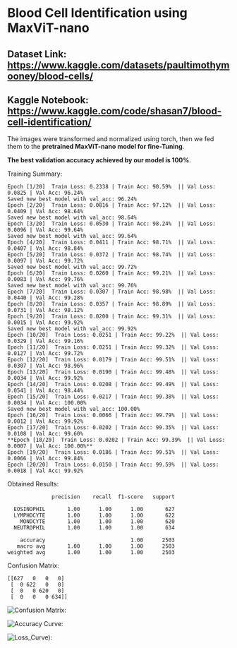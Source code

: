 # Blood Cell Identification using MaxViT-nano

## Dataset Link: https://www.kaggle.com/datasets/paultimothymooney/blood-cells/

## Kaggle Notebook: https://www.kaggle.com/code/shasan7/blood-cell-identification/


The images were transformed and normalized using torch, then we fed them to the **pretrained MaxViT-nano model for fine-Tuning**.

**The best validation accuracy achieved by our model is 100%**.

Training Summary:

    Epoch [1/20]  Train Loss: 0.2338 | Train Acc: 90.59%  || Val Loss: 0.0825 | Val Acc: 96.24%
    Saved new best model with val_acc: 96.24%
    Epoch [2/20]  Train Loss: 0.0816 | Train Acc: 97.12%  || Val Loss: 0.0409 | Val Acc: 98.64%
    Saved new best model with val_acc: 98.64%
    Epoch [3/20]  Train Loss: 0.0530 | Train Acc: 98.24%  || Val Loss: 0.0096 | Val Acc: 99.64%
    Saved new best model with val_acc: 99.64%
    Epoch [4/20]  Train Loss: 0.0411 | Train Acc: 98.71%  || Val Loss: 0.0407 | Val Acc: 98.84%
    Epoch [5/20]  Train Loss: 0.0372 | Train Acc: 98.74%  || Val Loss: 0.0097 | Val Acc: 99.72%
    Saved new best model with val_acc: 99.72%
    Epoch [6/20]  Train Loss: 0.0260 | Train Acc: 99.21%  || Val Loss: 0.0083 | Val Acc: 99.76%
    Saved new best model with val_acc: 99.76%
    Epoch [7/20]  Train Loss: 0.0307 | Train Acc: 98.98%  || Val Loss: 0.0440 | Val Acc: 99.28%
    Epoch [8/20]  Train Loss: 0.0357 | Train Acc: 98.89%  || Val Loss: 0.0731 | Val Acc: 98.12%
    Epoch [9/20]  Train Loss: 0.0200 | Train Acc: 99.31%  || Val Loss: 0.0015 | Val Acc: 99.92%
    Saved new best model with val_acc: 99.92%
    Epoch [10/20]  Train Loss: 0.0251 | Train Acc: 99.22%  || Val Loss: 0.0329 | Val Acc: 99.16%
    Epoch [11/20]  Train Loss: 0.0251 | Train Acc: 99.32%  || Val Loss: 0.0127 | Val Acc: 99.72%
    Epoch [12/20]  Train Loss: 0.0179 | Train Acc: 99.51%  || Val Loss: 0.0307 | Val Acc: 98.96%
    Epoch [13/20]  Train Loss: 0.0190 | Train Acc: 99.48%  || Val Loss: 0.0034 | Val Acc: 99.92%
    Epoch [14/20]  Train Loss: 0.0208 | Train Acc: 99.49%  || Val Loss: 0.0541 | Val Acc: 98.44%
    Epoch [15/20]  Train Loss: 0.0217 | Train Acc: 99.38%  || Val Loss: 0.0034 | Val Acc: 100.00%
    Saved new best model with val_acc: 100.00%
    Epoch [16/20]  Train Loss: 0.0066 | Train Acc: 99.79%  || Val Loss: 0.0012 | Val Acc: 99.92%
    Epoch [17/20]  Train Loss: 0.0202 | Train Acc: 99.35%  || Val Loss: 0.0108 | Val Acc: 99.60%
    **Epoch [18/20]  Train Loss: 0.0202 | Train Acc: 99.39%  || Val Loss: 0.0007 | Val Acc: 100.00%**
    Epoch [19/20]  Train Loss: 0.0186 | Train Acc: 99.51%  || Val Loss: 0.0066 | Val Acc: 99.84%
    Epoch [20/20]  Train Loss: 0.0150 | Train Acc: 99.59%  || Val Loss: 0.0018 | Val Acc: 99.92%


Obtained Results:

                  precision    recall  f1-score   support
    
      EOSINOPHIL       1.00      1.00      1.00       627
      LYMPHOCYTE       1.00      1.00      1.00       622
        MONOCYTE       1.00      1.00      1.00       620
      NEUTROPHIL       1.00      1.00      1.00       634
    
        accuracy                           1.00      2503
       macro avg       1.00      1.00      1.00      2503
    weighted avg       1.00      1.00      1.00      2503


Confusion Matrix:

    [[627   0   0   0]
     [  0 622   0   0]
     [  0   0 620   0]
     [  0   0   0 634]]


![Confusion Matrix: ](Conf_Mat.png)

![Accuracy Curve: ](Acc.png)

![Loss_Curve): ](Loss.png)

